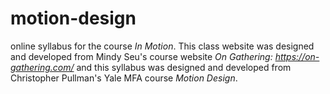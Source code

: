# motion-design
online syllabus for the course *In Motion*.
This class website was designed and developed from Mindy Seu's course website *On Gathering: https://on-gathering.com/* and this syllabus was designed and developed from Christopher Pullman's Yale MFA course *Motion Design*.

